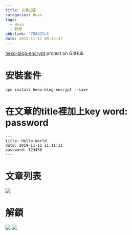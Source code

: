 ```yaml
---
title: 文章加密
categories: Hexo
tags:
  - Hexo
  - 教學
abbrlink: '750422e1'
date: 2019-11-11 09:43:47
---
```

[hexo-blog-encrypt](https://github.com/MikeCoder/hexo-blog-encrypt/blob/master/ReadMe.zh.md) project on GitHub

# 安裝套件
`npm install hexo-blog-encrypt --save`

# 在文章的title裡加上key word: password
```
---
title: Hello World
date: 2019-11-11 11:11:11
password: 123456
---
```

# 文章列表
![](image01.jpg)

# 解鎖
![](image02.jpg)
![](image03.jpg)